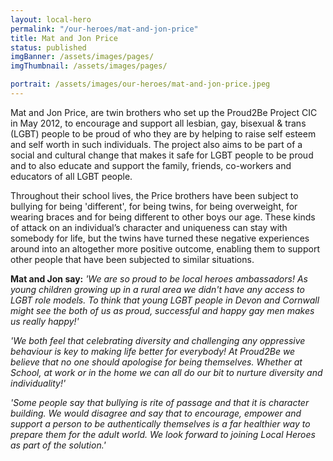 ```yaml
---
layout: local-hero
permalink: "/our-heroes/mat-and-jon-price"
title: Mat and Jon Price
status: published
imgBanner: /assets/images/pages/
imgThumbnail: /assets/images/pages/

portrait: /assets/images/our-heroes/mat-and-jon-price.jpeg
---
```


Mat and Jon Price, are twin brothers who set up the Proud2Be Project CIC in May 2012, to encourage and support all lesbian, gay, bisexual & trans (LGBT) people to be proud of who they are by helping to raise self esteem and self worth in such individuals. The project also aims to be part of a social and cultural change that makes it safe for LGBT people to be proud and to also educate and support the family, friends, co-workers and educators of all LGBT people.

Throughout their school lives, the Price brothers have been subject to bullying for being 'different', for being twins, for being overweight, for wearing braces and for being different to other boys our age. These kinds of attack on an individual’s character and uniqueness can stay with somebody for life, but the twins have turned these negative experiences around into an altogether more positive outcome, enabling them to support other people that have been subjected to similar situations.

**Mat and Jon say:** *'We are so proud to be local heroes ambassadors! As young children growing up in a rural area we didn't have any access to LGBT role models. To think that young LGBT people in Devon and Cornwall might see the both of us as proud, successful and happy gay men makes us really happy!'*

*'We both feel that celebrating diversity and challenging any oppressive behaviour is key to making life better for everybody! At Proud2Be we believe that no one should apologise for being themselves. Whether at School, at work or in the home we can all do our bit to nurture diversity and individuality!'*

*'Some people say that bullying is rite of passage and that it is character building. We would disagree and say that to encourage, empower and support a person to be authentically themselves is a far healthier way to prepare them for the adult world. We look forward to joining Local Heroes as part of the solution.'*
